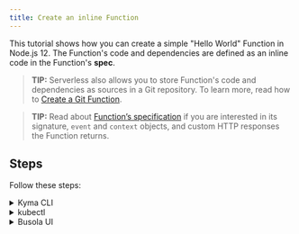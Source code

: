 ```yaml
---
title: Create an inline Function
---
```


This tutorial shows how you can create a simple "Hello World" Function in Node.js 12. The Function's code and dependencies are defined as an inline code in the Function's **spec**.

>**TIP:** Serverless also allows you to store Function's code and dependencies as sources in a Git repository. To learn more, read how to [Create a Git Function](#tutorials-create-a-function-from-git-repository-sources).

>**TIP:** Read about [Function’s specification](#details-function-s-specification) if you are interested in its signature, `event` and `context` objects, and custom HTTP responses the Function returns.

## Steps

Follow these steps:

<div tabs name="steps" group="create-function">
  <details>
  <summary label="cli">
  Kyma CLI
  </summary>

1.  Export these variables:

    ```bash
    export NAME={FUNCTION_NAME}
    export NAMESPACE={FUNCTION_NAMESPACE}
    ```

2.  Create your local development workspace.

    a. Create a new folder to keep Function's code and configuration in one place:

    ```bash
    mkdir {FOLDER_NAME}
    cd {FOLDER_NAME}
    ```

    b. Create initial scaffolding for the Function using the dedicated CLI command:

    ```bash
    kyma init function --name $NAME --namespace $NAMESPACE
    ```

3.  Code and configure.

    Open the workspace in your favorite IDE. If you have Visual Studio Code installed, run the following command from the terminal in your workspace folder:

    ```bash
    code .
    ```

    It's time to inspect the code and the `config.yaml` file. Feel free to adjust the "Hello World" sample code.

4.  Deploy and verify.

    a. Call the `apply` command from the workspace folder. It will build the container and run it on the Kyma runtime pointed by your current KUBECONFIG file:

      ```bash
      kyma apply function
      ```

    b. Check if your Function was created successfully:

      ```bash
      kubectl get functions $NAME -n $NAMESPACE
      ```

    You should get a result similar to this example:

    ```bash
    NAME            CONFIGURED   BUILT     RUNNING   RUNTIME    VERSION   AGE
    test-function   True         True      True      nodejs12   1         96s
    ```

  </details>
  <details>
  <summary label="kubectl">
  kubectl
  </summary>

1.  Export these variables:

    ```bash
    export NAME={FUNCTION_NAME}
    export NAMESPACE={FUNCTION_NAMESPACE}
    ```

2.  Create a Function CR that specifies the Function's logic:

    ```yaml
    cat <<EOF | kubectl apply -f -
    apiVersion: serverless.kyma-project.io/v1alpha1
    kind: Function
    metadata:
      name: $NAME
      namespace: $NAMESPACE
    spec:
      runtime: nodejs12
      source: |
        module.exports = {
          main: function(event, context) {
            return 'Hello World!'
          }
        }
    EOF
    ```

3.  Check if your Function was created successfully and all conditions are set to `True`:

    ```bash
    kubectl get functions $NAME -n $NAMESPACE
    ```

    You should get a result similar to this example:

    ```bash
    NAME            CONFIGURED   BUILT     RUNNING   RUNTIME    VERSION   AGE
    test-function   True         True      True      nodejs12   1         96s
    ```

    </details>
    <details>
    <summary label="busola-ui">
    Busola UI
    </summary>

>**NOTE:** Busola is not installed by default. Follow the [instructions](https://github.com/kyma-project/busola/blob/main/README.md) to install it with npx.

1.  Create a Namespace or select one from the drop-down list in the top navigation panel.

2.  In the left navigation panel, go to **Workloads** > **Functions** and select **Create Function**.

3.  In the pop-up box, provide the Function's name or leave the autogenerated one. Select the `Node.js 12` runtime, and press **Create** to confirm changes.

    The pop-up box closes. Wait for the **Status** field to change into `RUNNING`, confirming that the Function was created successfully.

4.  In the Function details view that opens up automatically, you will see sample Function's code under the **Code** tab:

    ```
    module.exports = {
      main: function (event, context) {
      return 'Hello World!'
      }
    }
    ```

   If you decide to modify it, confirm changes afterward by selecting the **Save** button.

    You will see the message at the bottom of the screen confirming the Function was updated.

</details>
</div>
